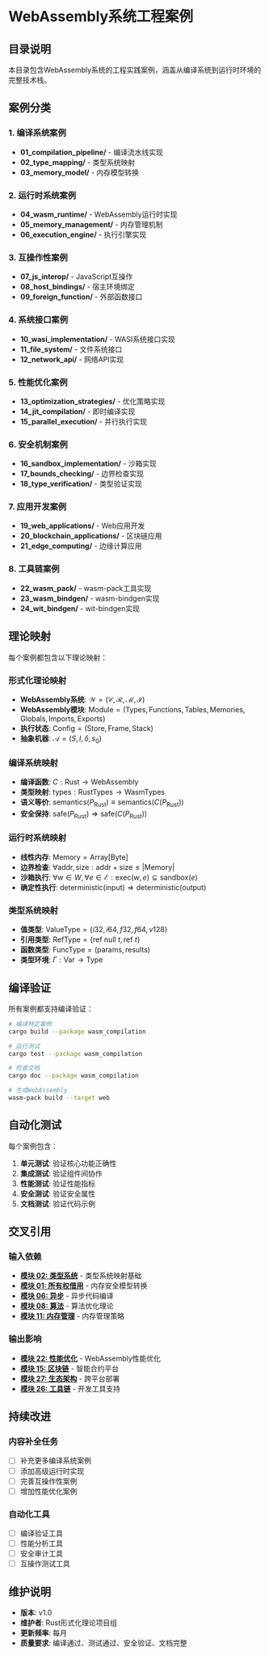 # WebAssembly系统工程案例

## 目录说明

本目录包含WebAssembly系统的工程实践案例，涵盖从编译系统到运行时环境的完整技术栈。

## 案例分类

### 1. 编译系统案例

- **01_compilation_pipeline/** - 编译流水线实现
- **02_type_mapping/** - 类型系统映射
- **03_memory_model/** - 内存模型转换

### 2. 运行时系统案例

- **04_wasm_runtime/** - WebAssembly运行时实现
- **05_memory_management/** - 内存管理机制
- **06_execution_engine/** - 执行引擎实现

### 3. 互操作性案例

- **07_js_interop/** - JavaScript互操作
- **08_host_bindings/** - 宿主环境绑定
- **09_foreign_function/** - 外部函数接口

### 4. 系统接口案例

- **10_wasi_implementation/** - WASI系统接口实现
- **11_file_system/** - 文件系统接口
- **12_network_api/** - 网络API实现

### 5. 性能优化案例

- **13_optimization_strategies/** - 优化策略实现
- **14_jit_compilation/** - 即时编译实现
- **15_parallel_execution/** - 并行执行实现

### 6. 安全机制案例

- **16_sandbox_implementation/** - 沙箱实现
- **17_bounds_checking/** - 边界检查实现
- **18_type_verification/** - 类型验证实现

### 7. 应用开发案例

- **19_web_applications/** - Web应用开发
- **20_blockchain_applications/** - 区块链应用
- **21_edge_computing/** - 边缘计算应用

### 8. 工具链案例

- **22_wasm_pack/** - wasm-pack工具实现
- **23_wasm_bindgen/** - wasm-bindgen实现
- **24_wit_bindgen/** - wit-bindgen实现

## 理论映射

每个案例都包含以下理论映射：

### 形式化理论映射

- **WebAssembly系统**: $\mathcal{W} = (\mathcal{C}, \mathcal{R}, \mathcal{M}, \mathcal{I})$
- **WebAssembly模块**: $\text{Module} = (\text{Types}, \text{Functions}, \text{Tables}, \text{Memories}, \text{Globals}, \text{Imports}, \text{Exports})$
- **执行状态**: $\text{Config} = (\text{Store}, \text{Frame}, \text{Stack})$
- **抽象机器**: $\mathcal{A} = (S, I, \delta, s_0)$

### 编译系统映射

- **编译函数**: $C: \text{Rust} \rightarrow \text{WebAssembly}$
- **类型映射**: $\text{types}: \text{RustTypes} \rightarrow \text{WasmTypes}$
- **语义等价**: $\text{semantics}(P_{\text{Rust}}) \equiv \text{semantics}(C(P_{\text{Rust}}))$
- **安全保持**: $\text{safe}(P_{\text{Rust}}) \Rightarrow \text{safe}(C(P_{\text{Rust}}))$

### 运行时系统映射

- **线性内存**: $\text{Memory} = \text{Array}[\text{Byte}]$
- **边界检查**: $\forall \text{addr}, \text{size}: \text{addr} + \text{size} \leq |\text{Memory}|$
- **沙箱执行**: $\forall w \in W, \forall e \in \mathcal{E}: \text{exec}(w, e) \subseteq \text{sandbox}(e)$
- **确定性执行**: $\text{deterministic}(\text{input}) \Rightarrow \text{deterministic}(\text{output})$

### 类型系统映射

- **值类型**: $\text{ValueType} = \{i32, i64, f32, f64, v128\}$
- **引用类型**: $\text{RefType} = \{\text{ref}~\text{null}~t, \text{ref}~t\}$
- **函数类型**: $\text{FuncType} = (\text{params}, \text{results})$
- **类型环境**: $\Gamma: \text{Var} \rightarrow \text{Type}$

## 编译验证

所有案例都支持编译验证：

```bash
# 编译特定案例
cargo build --package wasm_compilation

# 运行测试
cargo test --package wasm_compilation

# 检查文档
cargo doc --package wasm_compilation

# 生成WebAssembly
wasm-pack build --target web
```

## 自动化测试

每个案例包含：

1. **单元测试**: 验证核心功能正确性
2. **集成测试**: 验证组件间协作
3. **性能测试**: 验证性能指标
4. **安全测试**: 验证安全属性
5. **文档测试**: 验证代码示例

## 交叉引用

### 输入依赖

- **[模块 02: 类型系统](../02_type_system/)** - 类型系统映射基础
- **[模块 01: 所有权借用](../01_ownership_borrowing/)** - 内存安全模型转换
- **[模块 06: 异步](../06_async_await/)** - 异步代码编译
- **[模块 08: 算法](../08_algorithms/)** - 算法优化理论
- **[模块 11: 内存管理](../11_memory_management/)** - 内存管理策略

### 输出影响

- **[模块 22: 性能优化](../22_performance_optimization/)** - WebAssembly性能优化
- **[模块 15: 区块链](../15_blockchain/)** - 智能合约平台
- **[模块 27: 生态架构](../27_ecosystem_architecture/)** - 跨平台部署
- **[模块 26: 工具链](../26_toolchain_ecosystem/)** - 开发工具支持

## 持续改进

### 内容补全任务

- [ ] 补充更多编译系统案例
- [ ] 添加高级运行时实现
- [ ] 完善互操作性案例
- [ ] 增加性能优化案例

### 自动化工具

- [ ] 编译验证工具
- [ ] 性能分析工具
- [ ] 安全审计工具
- [ ] 互操作测试工具

## 维护说明

- **版本**: v1.0
- **维护者**: Rust形式化理论项目组
- **更新频率**: 每月
- **质量要求**: 编译通过、测试通过、安全验证、文档完整

